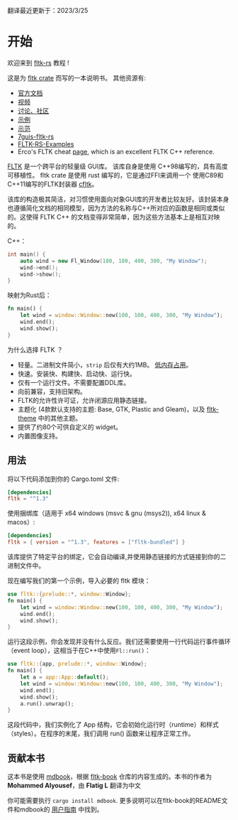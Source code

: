 翻译最近更新于：2023/3/25
# 开始

欢迎来到 [fltk-rs](https://github.com/fltk-rs/fltk-rs) 教程 !

这是为 [fltk crate](https://crates.io/crates/fltk) 而写的一本说明书。 其他资源有:
- [官方文档](https://docs.rs/fltk)
- [视频](https://github.com/fltk-rs/fltk-rs#tutorials)
- [讨论、社区](https://github.com/fltk-rs/fltk-rs/discussions)
- [示例](https://github.com/fltk-rs/fltk-rs/tree/master/fltk/examples)
- [示范](https://github.com/fltk-rs/demos)
- [7guis-fltk-rs](https://github.com/tdryer/7guis-fltk-rs)
- [FLTK-RS-Examples](https://github.com/wyhinton/FLTK-RS-Examples)
- Erco's FLTK cheat [page](http://seriss.com/people/erco/fltk/), which is an excellent FLTK C++ reference. 

[FLTK](https://github.com/fltk/fltk) 是一个跨平台的轻量级 GUI库。
该库自身是使用 C++98编写的，具有高度可移植性。 fltk crate 是使用 rust 编写的，它是通过FFI来调用一个 使用C89和C++11编写的FLTK封装器 [cfltk](https://github.com/MoAlyousef/cfltk)。

该库的构造极其简洁，对习惯使用面向对象GUI库的开发者比较友好。该封装本身也遵循简化文档的相同模型，因为方法的名称与C++所对应的函数是相同或类似的。这使得 FLTK C++ 的文档变得非常简单，因为这些方法基本上是相互对映的。

C++：

```c++
int main() {
    auto wind = new Fl_Window(100, 100, 400, 300, "My Window");
    wind->end();
    wind->show();
}
```
映射为Rust后：
```rust
fn main() {
    let wind = window::Window::new(100, 100, 400, 300, "My Window");
    wind.end();
    wind.show();
}
```

为什么选择 FLTK ？
- 轻量。二进制文件简小，`strip` 后仅有大约1MB。 [低内存占用](https://szibele.com/memory-footprint-of-gui-toolkits/)。
- 快速。安装快、构建快、启动快、运行快。
- 仅有一个运行文件。不需要配置DDL库。
- 向前兼容，支持旧架构。
- FLTK的允许性许可证，允许闭源应用静态链接。
- 主题化 (4款默认支持的主题: Base, GTK, Plastic and Gleam)，以及 [fltk-theme](https://crates.io/crates/fltk-theme) 中的其他主题。
- 提供了约80个可供自定义的 widget。
- 内置图像支持。

## 用法

将以下代码添加到你的 Cargo.toml 文件:
```toml
[dependencies]
fltk = "^1.3"
```

使用捆绑库（适用于 x64 windows (msvc & gnu (msys2)), x64 linux & macos）:
```toml
[dependencies]
fltk = { version = "^1.3", features = ["fltk-bundled"] }
```

该库提供了特定平台的绑定，它会自动编译,并使用静态链接的方式链接到你的二进制文件中。

现在编写我们的第一个示例，导入必要的 fltk 模块：

```rust
use fltk::{prelude::*, window::Window};
fn main() {
    let wind = window::Window::new(100, 100, 400, 300, "My Window");
    wind.end();
    wind.show();
}
```

运行这段示例，你会发现并没有什么反应。我们还需要使用一行代码运行事件循环（event loop），这相当于在C++中使用`Fl::run()`：
```rust
use fltk::{app, prelude::*, window::Window};
fn main() {
    let a = app::App::default();
    let wind = window::Window::new(100, 100, 400, 300, "My Window");
    wind.end();
    wind.show();
    a.run().unwrap();
}
```
这段代码中，我们实例化了 App 结构，它会初始化运行时（runtime）和样式（styles）。在程序的末尾，我们调用 run() 函数来让程序正常工作。

## 贡献本书
这本书是使用 [mdbook](https://github.com/rust-lang/mdBook)，根据 [fltk-book](https://github.com/fltk-rs/fltk-book) 仓库的内容生成的。本书的作者为 **Mohammed Alyousef**，由 **Flatig L** 翻译为中文

你可能需要执行 `cargo install mdbook`. 更多说明可以在fltk-book的README文件和mdbook的 [用户指南](https://rust-lang.github.io/mdBook/) 中找到。
